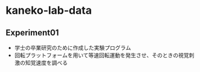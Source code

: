 # kaneko-lab-data

## Experiment01
- 学士の卒業研究のために作成した実験プログラム
- 回転プラットフォームを用いて等速回転運動を発生させ、そのときの視覚刺激の知覚速度を調べる
